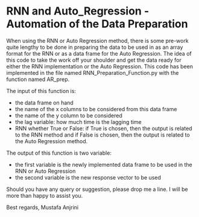 # RNN and Auto_Regression - Automation of the Data Preparation

When using the RNN or Auto Regression method, there is some pre-work quite lengthy to be done in preparing the data to be used in as an array format for the RNN or as a data frame for the Auto Regression. 
The idea of this code to take the work off your shoulder and get the data ready for either the RNN implementation or the Auto Regression. This code has been implemented in the file named RNN_Preparation_Function.py with the function named AR_prep.

The input of this function is:
- the data frame on hand
- the name of the x columns to be considered from this data frame
- the name of the y column to be considered
- the lag variable: how much time is the lagging time
- RNN whether True or False: if True is chosen, then the output is related to the RNN method and if False is chosen, then the output is related to the Auto Regression method.

The output of this function is two variable:
- the first variable is the newly implemented data frame to be used in the RNN or Auto Regression
- the second variable is the new response vector to be used

Should you have any query or suggestion, please drop me a line. I will be more than happy to assist you.

Best regards,
Mustafa Anjrini
